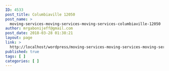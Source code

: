 ```yaml
---
ID: 4533
post_title: Columbiaville 12050
post_name: >
  moving-services-moving-services-moving-services-columbiaville-12050
author: mrgabonijeff@gmail.com
post_date: 2018-03-28 01:38:21
layout: page
link: >
  http://localhost/wordpress/moving-services-moving-services-moving-services-columbiaville-12050/
published: true
tags: [ ]
categories: [ ]
---
```

